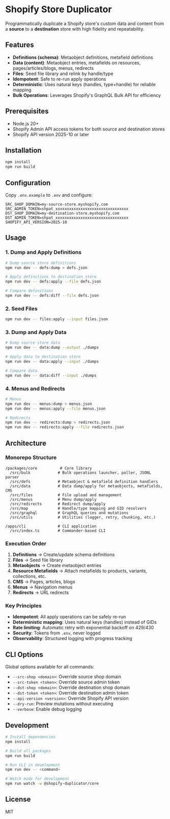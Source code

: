 # Shopify Store Duplicator

Programmatically duplicate a Shopify store's custom data and content from a **source** to a **destination** store with high fidelity and repeatability.

## Features

- **Definitions (schema)**: Metaobject definitions, metafield definitions
- **Data (content)**: Metaobject entries, metafields on resources, pages/articles/blogs, menus, redirects
- **Files**: Seed file library and relink by handle/type
- **Idempotent**: Safe to re-run apply operations
- **Deterministic**: Uses natural keys (handles, type+handle) for reliable mapping
- **Bulk Operations**: Leverages Shopify's GraphQL Bulk API for efficiency

## Prerequisites

- Node.js 20+
- Shopify Admin API access tokens for both source and destination stores
- Shopify API version 2025-10 or later

## Installation

```bash
npm install
npm run build
```

## Configuration

Copy `.env.example` to `.env` and configure:

```env
SRC_SHOP_DOMAIN=my-source-store.myshopify.com
SRC_ADMIN_TOKEN=shpat_xxxxxxxxxxxxxxxxxxxxxxxxxxxxxxxx
DST_SHOP_DOMAIN=my-destination-store.myshopify.com
DST_ADMIN_TOKEN=shpat_xxxxxxxxxxxxxxxxxxxxxxxxxxxxxxxx
SHOPIFY_API_VERSION=2025-10
```

## Usage

### 1. Dump and Apply Definitions

```bash
# Dump source store definitions
npm run dev -- defs:dump > defs.json

# Apply definitions to destination store
npm run dev -- defs:apply --file defs.json

# Compare definitions
npm run dev -- defs:diff --file defs.json
```

### 2. Seed Files

```bash
npm run dev -- files:apply --input files.json
```

### 3. Dump and Apply Data

```bash
# Dump source store data
npm run dev -- data:dump --output ./dumps

# Apply data to destination store
npm run dev -- data:apply --input ./dumps

# Compare data
npm run dev -- data:diff --input ./dumps
```

### 4. Menus and Redirects

```bash
# Menus
npm run dev -- menus:dump > menus.json
npm run dev -- menus:apply --file menus.json

# Redirects
npm run dev -- redirects:dump > redirects.json
npm run dev -- redirects:apply --file redirects.json
```

## Architecture

### Monorepo Structure

```
/packages/core          # Core library
  /src/bulk            # Bulk operations launcher, poller, JSONL parser
  /src/defs            # Metaobject & metafield definition handlers
  /src/data            # Data dump/apply for metaobjects, metafields, CMS
  /src/files           # File upload and management
  /src/menus           # Menu dump/apply
  /src/redirects       # Redirect dump/apply
  /src/map             # Handle/type mapping and GID resolvers
  /src/graphql         # GraphQL queries and mutations
  /src/utils           # Utilities (logger, retry, chunking, etc.)

/apps/cli              # CLI application
  /src/index.ts        # Commander-based CLI
```

### Execution Order

1. **Definitions** → Create/update schema definitions
2. **Files** → Seed file library
3. **Metaobjects** → Create metaobject entries
4. **Resource Metafields** → Attach metafields to products, variants, collections, etc.
5. **CMS** → Pages, articles, blogs
6. **Menus** → Navigation menus
7. **Redirects** → URL redirects

### Key Principles

- **Idempotent**: All apply operations can be safely re-run
- **Deterministic mapping**: Uses natural keys (handles) instead of GIDs
- **Rate limiting**: Automatic retry with exponential backoff on 429/430
- **Security**: Tokens from `.env`, never logged
- **Observability**: Structured logging with progress tracking

## CLI Options

Global options available for all commands:

- `--src-shop <domain>`: Override source shop domain
- `--src-token <token>`: Override source admin token
- `--dst-shop <domain>`: Override destination shop domain
- `--dst-token <token>`: Override destination admin token
- `--api-version <version>`: Override Shopify API version
- `--dry-run`: Preview mutations without executing
- `--verbose`: Enable debug logging

## Development

```bash
# Install dependencies
npm install

# Build all packages
npm run build

# Run CLI in development
npm run dev -- <command>

# Watch mode for development
npm run watch -w @shopify-duplicator/core
```

## License

MIT
